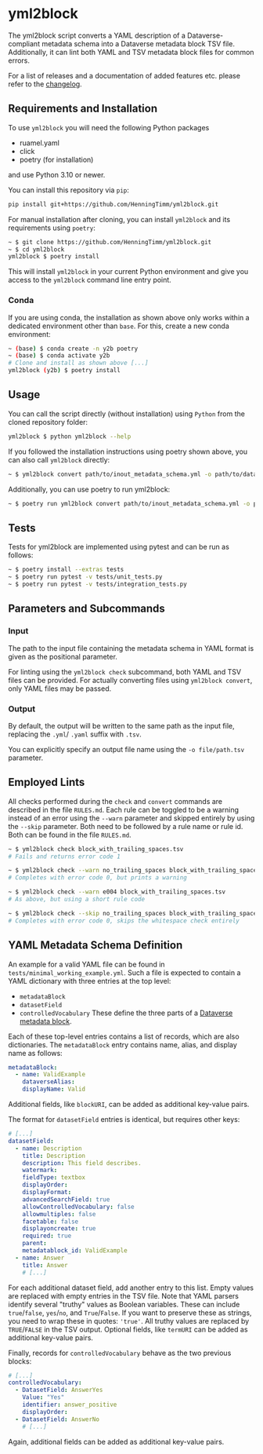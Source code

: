 # yml2block

The yml2block script converts a YAML description of a Dataverse-compliant
metadata schema into a Dataverse metadata block TSV file.
Additionally, it can lint both YAML and TSV metadata block files for common errors.

For a list of releases and a documentation of added features etc. please refer to the  [changelog](CHANGELOG.md).

## Requirements and Installation

To use `yml2block` you will need the following Python packages

- ruamel.yaml
- click
- poetry (for installation)

and use Python 3.10 or newer.

You can install this repository via `pip`:
```bash
pip install git+https://github.com/HenningTimm/yml2block.git
```
For manual installation after cloning, you can install `yml2block` and its requirements using `poetry`:

```bash
~ $ git clone https://github.com/HenningTimm/yml2block.git
~ $ cd yml2block
yml2block $ poetry install
```

This will install `yml2block` in your current Python environment
and give you access to the `yml2block` command line entry point.


### Conda

If you are using conda, the installation as shown above only works within a dedicated
environment other than `base`. For this, create a new conda environment:

```bash
~ (base) $ conda create -n y2b poetry
~ (base) $ conda activate y2b
# Clone and install as shown above [...]
yml2block (y2b) $ poetry install
```


## Usage

You can call the script directly (without installation) using `Python` from the cloned repository folder:

```bash
yml2block $ python yml2block --help
```

If you followed the installation instructions using poetry shown above,
you can also call `yml2block` directly:

```bash
~ $ yml2block convert path/to/inout_metadata_schema.yml -o path/to/dataverse_metadata_block.tsv
```

Additionally, you can use poetry to run yml2block:

```bash
~ $ poetry run yml2block convert path/to/inout_metadata_schema.yml -o path/to/dataverse_metadata_block.tsv
```


## Tests

Tests for yml2block are implemented using pytest and can be run as follows:

```bash
~ $ poetry install --extras tests
~ $ poetry run pytest -v tests/unit_tests.py
~ $ poetry run pytest -v tests/integration_tests.py
```


## Parameters and Subcommands

### Input

The path to the input file containing the metadata schema in YAML format
is given as the positional parameter.

For linting using the `yml2block check` subcommand, both YAML and TSV files
can be provided. For actually converting files using `yml2block convert`,
only YAML files may be passed.


### Output

By default, the output will be written to the same path as the input file,
replacing the `.yml`/ `.yaml` suffix with `.tsv`.

You can explicitly specify an output file name using the `-o file/path.tsv` parameter.


## Employed Lints

All checks performed during the `check` and `convert` commands are described in the file `RULES.md`.
Each rule can be toggled to be a warning instead of an error using the `--warn` parameter and
skipped entirely by using the `--skip` parameter. Both need to be followed by a rule name
or rule id. Both can be found in the file `RULES.md`.

```bash
~ $ yml2block check block_with_trailing_spaces.tsv
# Fails and returns error code 1

~ $ yml2block check --warn no_trailing_spaces block_with_trailing_spaces.tsv
# Completes with error code 0, but prints a warning

~ $ yml2block check --warn e004 block_with_trailing_spaces.tsv
# As above, but using a short rule code

~ $ yml2block check --skip no_trailing_spaces block_with_trailing_spaces.tsv
# Completes with error code 0, skips the whitespace check entirely
```


## YAML Metadata Schema Definition

An example for a valid YAML file can be found in `tests/minimal_working_example.yml`.
Such a file is expected to contain a YAML dictionary with three entries at the top level:
- `metadataBlock`
- `datasetField`
- `controlledVocabulary`
These define the three parts of a [Dataverse metadata block](https://guides.dataverse.org/en/latest/admin/metadatacustomization.html).

Each of these top-level entries contains a list of records, which are also dictionaries.
The `metadataBlock` entry contains name, alias, and display name as follows:
```yaml
metadataBlock:
  - name: ValidExample
    dataverseAlias:
    displayName: Valid
```
Additional fields, like `blockURI`, can be added as additional key-value pairs.

The format for `datasetField` entries is identical, but requires other keys:
```yaml
# [...]
datasetField:
  - name: Description
    title: Description
    description: This field describes.
    watermark:
    fieldType: textbox
    displayOrder:
    displayFormat:
    advancedSearchField: true
    allowControlledVocabulary: false
    allowmultiples: false
    facetable: false
    displayoncreate: true
    required: true
    parent:
    metadatablock_id: ValidExample
  - name: Answer
    title: Answer
    # [...]
```
For each additional dataset field, add another entry to this list.
Empty values are replaced with empty entries in the TSV file.
Note that YAML parsers identify several "truthy" values as Boolean variables.
These can include `true`/`false`, `yes`/`no`, and `True`/`False`.
If you want to preserve these as strings, you need to wrap these in quotes: `'true'`.
All truthy values are replaced by `TRUE`/`FALSE` in the TSV output.
Optional fields, like `termURI` can be added as additional key-value pairs.

Finally, records for `controlledVocabulary` behave as the two previous blocks:
```yaml
# [...]
controlledVocabulary:
  - DatasetField: AnswerYes
    Value: "Yes"
    identifier: answer_positive
    displayOrder:
  - DatasetField: AnswerNo
    # [...]
```
Again, additional fields can be added as additional key-value pairs.
